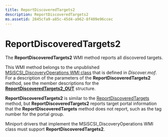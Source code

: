 ```yaml
---
title: ReportDiscoveredTargets2
description: ReportDiscoveredTargets2
ms.assetid: 2845cfa9-a85c-45d4-a962-8f409e96ccec
---
```


# ReportDiscoveredTargets2


The **ReportDiscoveredTargets2** WMI method reports all discovered targets.

This WMI method belongs to the unpublished [MSiSCSI\_DiscoveryOperations WMI class](msiscsi-discoveryoperations-wmi-class.md) that is defined in *Discover.mof*. For a description of the parameters of the **ReportDiscoveredTargets2** method, see the member descriptions for the [**ReportDiscoveredTargets2\_OUT**](https://msdn.microsoft.com/library/windows/hardware/ff564054) structure.

**ReportDiscoveredTargets2** is similar to the [ReportDiscoveredTargets](reportdiscoveredtargets.md) method, but **ReportDiscoveredTargets2** reports target portal information that the **ReportDiscoveredTargets** method does not report, such as the tag number for the portal group.

Miniport drivers that implement the MSiSCSI\_DiscoveryOperations WMI class must support **ReportDiscoveredTargets2**.

 

 





